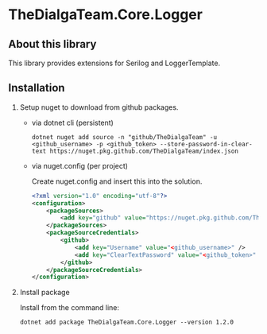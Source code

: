 # TheDialgaTeam.Core.Logger
## About this library
This library provides extensions for Serilog and LoggerTemplate.

## Installation
1. Setup nuget to download from github packages.

   * via dotnet cli (persistent)

       ```Shell
       dotnet nuget add source -n "github/TheDialgaTeam" -u <github_username> -p <github_token> --store-password-in-clear-text https://nuget.pkg.github.com/TheDialgaTeam/index.json
       ```

   * via nuget.config (per project)

       Create nuget.config and insert this into the solution.

       ```xml
       <?xml version="1.0" encoding="utf-8"?>
       <configuration>
           <packageSources>
               <add key="github" value="https://nuget.pkg.github.com/TheDialgaTeam/index.json" />
           </packageSources>
           <packageSourceCredentials>
               <github>
                   <add key="Username" value="<github_username>" />
                   <add key="ClearTextPassword" value="<github_token>" />
               </github>
           </packageSourceCredentials>
       </configuration>
       ```
2. Install package
   
    Install from the command line:
    
    ```Shell
    dotnet add package TheDialgaTeam.Core.Logger --version 1.2.0
    ```
